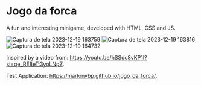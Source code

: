 # Jogo da forca
A fun and interesting minigame, developed with HTML, CSS and JS.

![Captura de tela 2023-12-19 163759](https://github.com/MarlonVBP/jogo_da_forca/assets/101027484/a71a1c7f-05c8-4256-9c47-df3315844ffd)
![Captura de tela 2023-12-19 163816](https://github.com/MarlonVBP/jogo_da_forca/assets/101027484/f599f828-d7f1-48fe-91e5-55ff7baa75b8)
![Captura de tela 2023-12-19 164732](https://github.com/MarlonVBP/jogo_da_forca/assets/101027484/3433039e-83c8-4dd8-bbad-a12d5a5afb98)

Inspired by a video from: https://youtu.be/hSSdc8vKP1I?si=qe_RE8eTt3yoLNpZ.

Test Application: https://marlonvbp.github.io/jogo_da_forca/.
